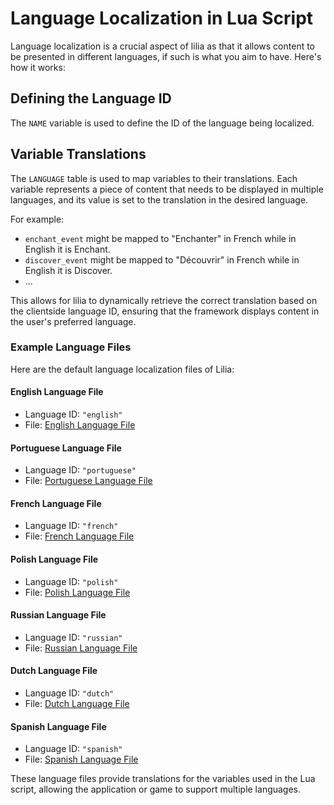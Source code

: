 # Language Localization in Lua Script

Language localization is a crucial aspect of lilia as that it allows content to be presented in different languages, if such is what you aim to have. Here's how it works:

## Defining the Language ID

The `NAME` variable is used to define the ID of the language being localized.

## Variable Translations

The `LANGUAGE` table is used to map variables to their translations. Each variable represents a piece of content that needs to be displayed in multiple languages, and its value is set to the translation in the desired language.

For example:

- `enchant_event` might be mapped to "Enchanter" in French while in English it is Enchant.
- `discover_event` might be mapped to "Découvrir" in French while in English it is Discover.
- ...

This allows for lilia to dynamically retrieve the correct translation based on the clientside language ID, ensuring that the framework displays content in the user's preferred language.

### Example Language Files

Here are the default language localization files of Lilia:

#### English Language File

- Language ID: `"english"`
- File: [English Language File](https://github.com/Lilia-Framework/Lilia/tree/main/lilia/libraries/languages/config/languages/english.lua)

#### Portuguese Language File

- Language ID: `"portuguese"`
- File: [Portuguese Language File](https://github.com/Lilia-Framework/Lilia/tree/main/lilia/libraries/languages/config/languages/portuguese.lua)

#### French Language File

- Language ID: `"french"`
- File: [French Language File](https://github.com/Lilia-Framework/Lilia/tree/main/lilia/libraries/languages/config/languages/french.lua)

#### Polish Language File

- Language ID: `"polish"`
- File: [Polish Language File](https://github.com/Lilia-Framework/Lilia/tree/main/lilia/libraries/languages/config/languages/polish.lua)

#### Russian Language File

- Language ID: `"russian"`
- File: [Russian Language File](https://github.com/Lilia-Framework/Lilia/tree/main/lilia/libraries/languages/config/languages/russian.lua)

#### Dutch Language File

- Language ID: `"dutch"`
- File: [Dutch Language File](https://github.com/Lilia-Framework/Lilia/tree/main/lilia/libraries/languages/config/languages/dutch.lua)

#### Spanish Language File

- Language ID: `"spanish"`
- File: [Spanish Language File](https://github.com/Lilia-Framework/Lilia/tree/main/lilia/libraries/languages/config/languages/spanish.lua)

These language files provide translations for the variables used in the Lua script, allowing the application or game to support multiple languages.
